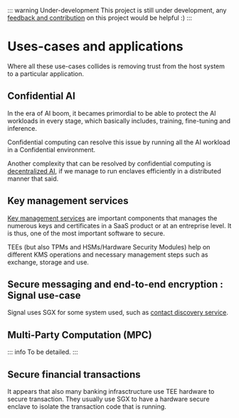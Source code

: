 ::: warning Under-development 
This project is still under development, any [feedback and contribution](https://github.com/cybertechnica/confidential-computing-guide/issues) on this project would be helpful :)
:::
# Uses-cases and applications

Where all these use-cases collides is removing trust from the host system to a particular application. 

## Confidential AI 
In the era of AI boom, it becames primordial to be able to protect the AI workloads in every stage, which basically includes, training, fine-tuning and inference. 

Confidential computing can resolve this issue by running all the AI workload in a Confidential environment. 

Another complexity that can be resolved by confidential computing is [decentralized AI](https://medium.com/secret-network-ecosystem-and-technology/why-confidential-computing-is-inevitable-for-decentralized-ai-42d489ab028a), if we manage to run enclaves efficiently in a distributed manner that said. 


## Key management services

[Key management services](https://en.wikipedia.org/wiki/Key_management#:~:text=Key%20management%20refers%20to%20management,procedures%2C%20and%20other%20relevant%20protocols.) are important components that manages the numerous keys and certificates in a SaaS product or at an entreprise level. It is thus, one of the most important software to secure. 

TEEs (but also TPMs and HSMs/Hardware Security Modules) help on different KMS operations and necessary management steps such as exchange, storage and use. 

## Secure messaging and end-to-end encryption : Signal use-case
Signal uses SGX for some system used, such as [contact discovery service](https://github.com/signalapp/ContactDiscoveryService-Icelake). 


## Multi-Party Computation (MPC)
::: info
To be detailed. 
:::

## Secure financial transactions

It appears that also many banking infrasctructure use TEE hardware to secure transaction. They usually use SGX to have a hardware secure enclave to isolate the transaction code that is running. 






